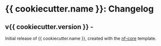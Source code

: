 # {{ cookiecutter.name }}: Changelog

## v{{ cookiecutter.version }} - <date>
Initial release of {{ cookiecutter.name }}, created with the [nf-core](http://nf-co.re/) template.
